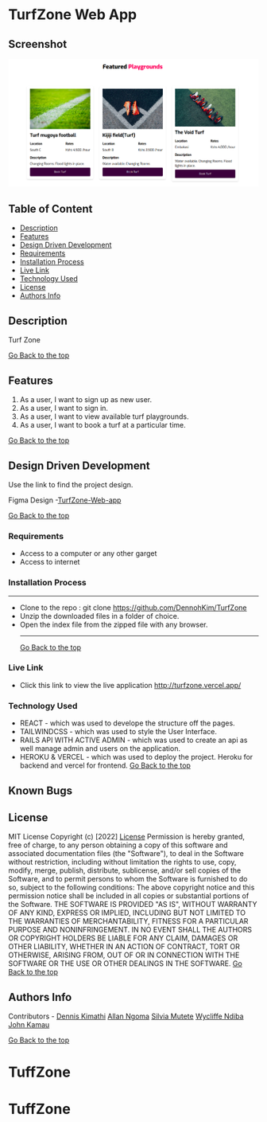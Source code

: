 # TurfZone Web App

## Screenshot

![image](./turfzone-client/src/assets/images/turfs.png)

## Table of Content

- [Description](#description)
- [Features](#features)
- [Design Driven Development](#Design-Driven-Development)
- [Requirements](#requirements)
- [Installation Process](#installation-Process)
- [Live Link](#Live-Link)
- [Technology Used](#technology-Used)
- [License](#license)
- [Authors Info](#Authors-Info)

## Description

<p>Turf Zone </p>

[Go Back to the top](#TurfZone-Web-app)

## Features

1. As a user, I want to sign up as new user.
2. As a user, I want to sign in.
3. As a user, I want to view available turf playgrounds.
4. As a user, I want to book a turf at a particular time.

[Go Back to the top](#TurfZone-Web-app)

## Design Driven Development

Use the link to find the project design.

Figma Design -[TurfZone-Web-app](https://www.figma.com/file/BGJQUi8O4Hcrzglhx2M3pL/Sports-Turf-Booking-App?node-id=7%3A14)

[Go Back to the top](#TurfZone-Web-app)

### Requirements

- Access to a computer or any other garget
- Access to internet

### Installation Process

---

- Clone to the repo : git clone https://github.com/DennohKim/TurfZone
- Unzip the downloaded files in a folder of choice.
- Open the index file from the zipped file with any browser.
  ***
  [Go Back to the top](#TurfZone-Web-app)

### Live Link

- Click this link to view the live application http://turfzone.vercel.app/

### Technology Used

- REACT - which was used to develope the structure off the pages.
- TAILWINDCSS - which was used to style the User Interface.
- RAILS API WITH ACTIVE ADMIN - which was used to create an api as well manage admin and users on the application.
- HEROKU & VERCEL - which was used to deploy the project. Heroku for backend and vercel for frontend.
  [Go Back to the top](#TurfZone-Web-app)

## Known Bugs

## License

MIT License
Copyright (c) [2022] [License](LICENSE.txt)
Permission is hereby granted, free of charge, to any person obtaining a copy
of this software and associated documentation files (the "Software"), to deal
in the Software without restriction, including without limitation the rights
to use, copy, modify, merge, publish, distribute, sublicense, and/or sell
copies of the Software, and to permit persons to whom the Software is
furnished to do so, subject to the following conditions:
The above copyright notice and this permission notice shall be included in all
copies or substantial portions of the Software.
THE SOFTWARE IS PROVIDED "AS IS", WITHOUT WARRANTY OF ANY KIND, EXPRESS OR
IMPLIED, INCLUDING BUT NOT LIMITED TO THE WARRANTIES OF MERCHANTABILITY,
FITNESS FOR A PARTICULAR PURPOSE AND NONINFRINGEMENT. IN NO EVENT SHALL THE
AUTHORS OR COPYRIGHT HOLDERS BE LIABLE FOR ANY CLAIM, DAMAGES OR OTHER
LIABILITY, WHETHER IN AN ACTION OF CONTRACT, TORT OR OTHERWISE, ARISING FROM,
OUT OF OR IN CONNECTION WITH THE SOFTWARE OR THE USE OR OTHER DEALINGS IN THE
SOFTWARE.
[Go Back to the top](#TurfZone-Web-app)

## Authors Info

Contributors - [Dennis Kimathi](https://github.com/DennohKim)
[Allan Ngoma](https://github.com/allanstar-byte)
[Silvia Mutete](https://github.com/Silvia-Mutete2)
[Wycliffe Ndiba](https://github.com/ESPersonnel)
[John Kamau](https://github.com/JohnKamaujk)

[Go Back to the top](#TurfZone-Web-app)
# TuffZone
# TuffZone
